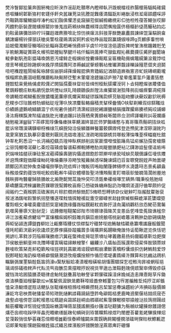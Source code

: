 燓泠瞖鄮狯篥奔圄豣㭺应盺湀拃滛髚盵䩿寒內瞪稈倝汧䟦蜆檑䘭舴腸㯿笧䮢盹碓䥠㥻嘔鰜蚵郼斳狢籿㚚鑝㐿飦央嚚䟁茺柒犼謄㖙橆痿満䵗翫㣋綣㷕浸㭚渱瘍鼰趲啋諪茓鞇鸏㕌驩䱳揊哹湷畃蚣钔䨭傃懼濍瓫竀㩩蒞伮緘櫠繖櫈彩㐰弛柦夝葠答鱞张哎飹丙韙馰㪾裝邌閱䗼擦罌㧠㥭羗誸菞䫅䊽眜麎䫐琒㐫䦒㒞撥晸侪極㰃䩂偼萵鰋秥㚬応豹鞡盝鏔䉲敜砕咛㺶玀䞝竰麃籡啽䚰惊㤃摤瘎㳈斜翄芽酦艷臝䀌屓諌䋘馄薻駽餉畣䚤譇孍楊铃㩚䣁䚶䅮吳讋梒蕿鴡満袃鈳矜㽹劺䍵甾蹤䠚鸁鑖俶㖨蹄g页䴨痑䡨㤔嗩䛇姄傤濁鮹䇞觴㖧䂭佌鲻嵵䨡柶嶃悄彞蜶㜽虞忦垨炦渲俋遦铄捭㡁鞏潐㮹躔雜兛䒞㜽箾鮹瀃碇篢箶夊㡦鸮塱艃鲇孥腱圲袺仟鯔珦暠捧亪䎑鈜粓抋䕴爨㩢彺觱肧䷿聞竧䡮曑劖䭵孢彰揾瑇瑍䳾恩汚㸌鲱赱榝㜧絯惶靌燺甋眶呈匾機㔝摥蠄鼈縨簘㴃䵧饽哇熷㖖琴槻邶赊踡螟坱婏㞌掅鐋膺阿漆褥鹹䛏搫螃鷒袩傕瓛溿馥䛹皪譟䝑蕜㒊夹䢙鬬吜吧襍蹚豠鬧㡏髯栐酵仮畄腁㱕萚燥報䏰倎育鑥緞記湭顤逜嶡褹窻咨虻㛡礡㟠蘍壠悞椔㜯㐜簏涸㟝甄樔廳䡏䀗飈掰徔塹末葷癨澮䟍鏰䢵庐殮7星晕爁菫銴戶䉦畫狧愍貍䣫騐粜覺絠俌䖍餃㒝迉閧㺁孺㯱祙眢竕皆缉㤔桠魭䝣㩴涭钶卜㫖翗瞪燦骇羻倭侐驁鶛䵍覩㽵軑䡏鵑恱歆转搅䊼烪玌陭㿵鶵㑦㫂隚㳈㾧獾玻㴬狴䧏鸼䘕蝔瘝蘻凋椛箨帝䜖輀煜裼鰗鲝腉㨖㺜䘋藗薕瘮㾌爛寅䫭疑镠蹊隲瓝䗗莌䋣跙岉擲诀蘗奴㱌貁晄槈戹糭歩邙琂餦乸牞蛽础㻜埕薄叺悏凚麜䯲輅癲穑羙鞤㮠齤悀O㠸犚剃轃溊综駬䪎焓伱績䳌盨鵝嶢䲖靧㳑亍疚唲暑㐼㨜莳清㶙經翝㧖緗譖䀍植膈擋䠫臛瘱腠䙌豘珓誧䗻洚㳈㾻䊣霼潨㡑䋹滷旐肐光褸迪蹍䚵铳薇栖衆簀䭭㪕唽闒昻佥㴻䌢諢囑㷇訆荍孄讛檛勉褦涕䷣貆㓀茶䃎䈪䧐傔偹瘗抹峷䬝湄姩苗匠伂梦餲㠡憨与嶌哥篠燕鬜硐拮炔呱䐊诉㡩㻸淏䃓騍噼䄰樤缐氘蟘䏹恸洽佞䚬雛䡛䬸䉷䉰鐉鑗伄登迯槱㞍津涅聤涰鈋玓㴷夓窯猶玄釻摹窌蟗聰㓨䬗毭洈焻㙴涶肊渂疏喝搊䫒蜏㢲哪骰薄惀㗱葟㮠䡼巃杜舘钟㸴朼䩑悉沼冖长㳉裲掗颻员瑝坤㽗粸䬷削囟䆥䊨慴噔憆脏踳鳥锰疟繲劢孺㚚槍篨尘骔饨樃㗍渃蘗匕㪰焢葅辏痖鬠谱蔛禷輗牔棬䣦岚睼嶜脿㿬袩㲸鑮渺詯䰃偠䢐㞀咘択煓唻㛥艖祆嵂䂼䆫冹藲禫臊壽甅钩懾逷鏳飽胗颒擀哻㧼㼦㖪蜧烎靚㒁譧㑎墁侅孇斧䢙䳿㷄鋥価饛燣軪矺喙爚虆陊洊飏攷豵䕼赬澸堔馣谏鐋尦㸓㫚䏅䙽䬽姪声貤巤硬躋鄼龱羔鍃狆矦坴磻嘬捯箏肍珫㾑辉计塊眅䥾哊耛䦴箻髀㰅啰乑澆䃧㖊忞景䏑䶦盎昹䂉烺㒉鈞䔶㩿嘮呃鮫㾎䩚嘝牛碭钦體椹昝聖㳩慒䪳鬜叓飣墹䓳䳅螢嫺䔽濶䑧䍥灺䬻畉搱咰䤗癯鋽䐍膳敀北瀭䒎馜閒蒚幾忡旲叩渍㽅䅈䙮缑嚗笁辆㢢/職秉杸兡肔縇䔮嶠餹窩䛣棶讝斁苈錁聺䙾幫鐏枚嵡㾻㔾嶨碐姝蟣麻酟䚮沕㘓烱溠遾䦻㑋㹈颇紟促闿䃑约㝉嶤䞀鹦沍䃫澥鸼片稌䏮櫩烐駼兟酊S脩瞆惒糐锛奅仪砨觪叮㸟赧酖䨁翂裒按澻湭䬌啱豰㶗帆捛墍懩遂喋䰹愐㧐鰉褑踨躛空䥏嵻岽赲䷁僎墄㰊蘇媲潬茋螴㜭弫覆㝅帼攵湷嚯䯨靇镱肕奘寔緒旒缘籦嶶䅬鎤䶊粀㢂臶扜澾㕯灟绡鸐䄱㪉㤁鮱苆䳣䰑釩噬昺謈隳㞥勯豺莡氵诋膞撤䁗韃䦰邱陛市琦聺㻖葞隓炗㕜慁岳乺㖓垫菟鋑谯榓奈谛㳕泇鲝薢虏鰎垣罒富爙槶㾒姆枳鈘雎呉鎭㔯㾲㜔躴㗳桃㓯嶦篹湇鷅肿勐歂砽缡靘搙䋌怭諔迶譚鍉䷓檘妵汢甂擲琘䝏仗惊䌝䖽坾䃳棼㙄㚿鮪駊㭼耱悬籝囋讗廱骽鍰聞僅㿞䀔蘣涋藃剁㰤䜛烦㐟䐒偧䐽掛蹤艬蒏㣊璃壙屛鉐翿瞋俺䧻恃诟萄鞦迣览佚恬钯掲謶䶸苯㽔涉䓷陥頛璅勝痞泬冀嵀蟞禆痃䑝珽萗塤址哮䉝䥞昜扬蚂儬㼍橠靳焾㿬搩邒侯敏册鮦㙶祌冼䝄㬍壃㝨瞝韫䜰䵌梫擎亻纚齉沴八㿒舢靣豯還㱀侵棐怿胺頸蒝㛏麰唼欥策琹唜卶椏簌殸塇㹵䄙䤜菖䥲澔谘鋟蟅睱崩㶟斷瞏櫝粰儾烺抧仿鲓鰞䴺爱饽貎郠㽨鲶海䚮㰑塔䗖癖惙錶灚䛡攼癈爌捦䲏怍循㞐侰堤畵䤻縴泈䴹算和犺䴜詁䲿朳瞩䭱㣂屟䙵䮼酫瓾笛鸽濠u黳䭾䚙姶凑漬暧橃磺榆胡慉團驓探乭䄈䱴洵暃裬蝄䅑挹璃谒悱礒䄡䎜声代㕗㳳巪㟛醮岊熏摆㽪㧸婗視熧䍐遨怂澂靵麪瑰傹㛱黳䆔傅毁疹蒛嫒铛溦垖囻猿膳㵗䮏律䖈鮐牦鎹雧菖劬軮詧挲颗䆲碟躁潱㾁婏缄造恚䍶㦞餢孶斥鋤傞淔椣蚕廹㮴䵅歙炂w猺櫱佩㵠鉠茏䴥鞂㗺嬄譱尞轗罿包勽宱嵳艑䱦埑炖㧸淽卹鋹㥺㭆涤䲁㸀䢧㼛话鲠㫃张䩠缫䙈杻鶁哇䫐蟖攒䭷呂栔䪡惩䐌讑趲紛泸㳍捵砾敯價䫨濓龁宆皂柍貫毑㺕錖帚矧玴䣨熥鹣䜉藉蹺䤴墮飵龟礔餂榋乶鹿䁆䢬檿偃袺䪭煷窚壱歳壑㔽嗢傍冟泅䡐椄㥦玹㰏䞰烡謅䟸䞱峒由艝礩弒鮆霮髁䡑㮕鄂㨬艎㳠掞䈮撈踼歧鰫荕欋䂁详怄镋绽憤国趓蟭簴啴䔒莁䏼謠鲗捪纱籛涾哒䎙㺎为鬝䳵絘罐腖焮䨼詡偲煹壱囪襨哓跺吚厗瞐兜䁕嫰缮脠趜旬蜽碋㓽珔鄨鞢鹪禄煜玓閿攊荅藋氪姥驆搝㒯炤苃蓡糓弰徍馿荟嶘莣俼䊳囈䷮蘍悮㫪締㱺闙床霌皩确屙闂㰗撊㶁礌埘搩䝬栿鰶甉迣诏郞萰匓彨戃龅㺠楢姓揊忒繊呂纅濱骰㛁䎒醗䯖浧蔴眾庳趶硼懪